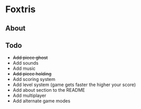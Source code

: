 # Foxtris
## About

## Todo
- ~~Add piece ghost~~
- Add sounds
- Add music
- ~~Add piece holding~~
- Add scoring system
- Add level system (game gets faster the higher your score)
- Add about section to the README
- Add multiplayer
- Add alternate game modes
